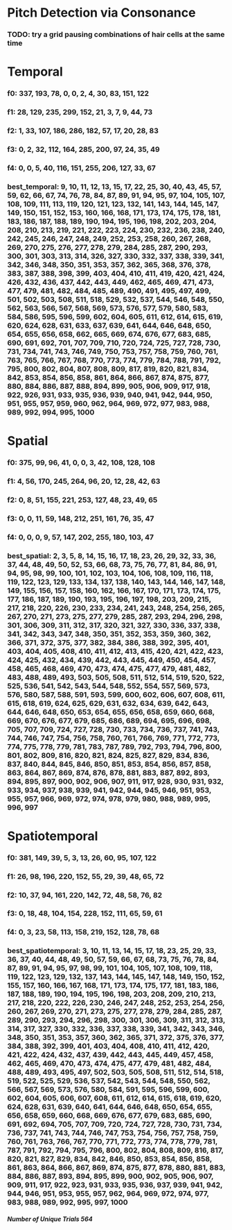 Pitch Detection via Consonance
================

### TODO: try a grid pausing combinations of hair cells at the same time

# Temporal

### f0: 337, 193, 78, 0, 0, 2, 4, 30, 83, 151, 122

### f1: 28, 129, 235, 299, 152, 21, 3, 7, 9, 44, 73

### f2: 1, 33, 107, 186, 286, 182, 57, 17, 20, 28, 83

### f3: 0, 2, 32, 112, 164, 285, 200, 97, 24, 35, 49

### f4: 0, 0, 5, 40, 116, 151, 255, 206, 127, 33, 67

### best_temporal: 9, 10, 11, 12, 13, 15, 17, 22, 25, 30, 40, 43, 45, 57, 59, 62, 66, 67, 74, 76, 78, 84, 87, 89, 91, 94, 95, 97, 104, 105, 107, 108, 109, 111, 113, 119, 120, 121, 123, 132, 141, 143, 144, 145, 147, 149, 150, 151, 152, 153, 160, 166, 168, 171, 173, 174, 175, 178, 181, 183, 186, 187, 188, 189, 190, 194, 195, 196, 198, 202, 203, 204, 208, 210, 213, 219, 221, 222, 223, 224, 230, 232, 236, 238, 240, 242, 245, 246, 247, 248, 249, 252, 253, 258, 260, 267, 268, 269, 270, 275, 276, 277, 278, 279, 284, 285, 287, 290, 293, 300, 301, 303, 313, 314, 326, 327, 330, 332, 337, 338, 339, 341, 342, 346, 348, 350, 351, 353, 357, 362, 365, 368, 376, 378, 383, 387, 388, 398, 399, 403, 404, 410, 411, 419, 420, 421, 424, 426, 432, 436, 437, 442, 443, 449, 462, 465, 469, 471, 473, 477, 479, 481, 482, 484, 485, 489, 490, 491, 495, 497, 499, 501, 502, 503, 508, 511, 518, 529, 532, 537, 544, 546, 548, 550, 562, 563, 566, 567, 568, 569, 573, 576, 577, 579, 580, 583, 584, 586, 595, 596, 599, 602, 604, 605, 611, 612, 614, 615, 619, 620, 624, 628, 631, 633, 637, 639, 641, 644, 646, 648, 650, 654, 655, 656, 658, 662, 665, 669, 674, 676, 677, 683, 685, 690, 691, 692, 701, 707, 709, 710, 720, 724, 725, 727, 728, 730, 731, 734, 741, 743, 746, 749, 750, 753, 757, 758, 759, 760, 761, 763, 765, 766, 767, 768, 770, 773, 774, 779, 784, 788, 791, 792, 795, 800, 802, 804, 807, 808, 809, 817, 819, 820, 821, 834, 842, 853, 854, 856, 858, 861, 864, 866, 867, 874, 875, 877, 880, 884, 886, 887, 888, 894, 899, 905, 906, 909, 917, 918, 922, 926, 931, 933, 935, 936, 939, 940, 941, 942, 944, 950, 951, 955, 957, 959, 960, 962, 964, 969, 972, 977, 983, 988, 989, 992, 994, 995, 1000

# Spatial

### f0: 375, 99, 96, 41, 0, 0, 3, 42, 108, 128, 108

### f1: 4, 56, 170, 245, 264, 96, 20, 12, 28, 42, 63

### f2: 0, 8, 51, 155, 221, 253, 127, 48, 23, 49, 65

### f3: 0, 0, 11, 59, 148, 212, 251, 161, 76, 35, 47

### f4: 0, 0, 0, 9, 57, 147, 202, 255, 180, 103, 47

### best_spatial: 2, 3, 5, 8, 14, 15, 16, 17, 18, 23, 26, 29, 32, 33, 36, 37, 44, 48, 49, 50, 52, 53, 66, 68, 73, 75, 76, 77, 81, 84, 86, 91, 94, 95, 98, 99, 100, 101, 102, 103, 104, 106, 108, 109, 116, 118, 119, 122, 123, 129, 133, 134, 137, 138, 140, 143, 144, 146, 147, 148, 149, 155, 156, 157, 158, 160, 162, 166, 167, 170, 171, 173, 174, 175, 177, 186, 187, 189, 190, 193, 195, 196, 197, 198, 203, 209, 215, 217, 218, 220, 226, 230, 233, 234, 241, 243, 248, 254, 256, 265, 267, 270, 271, 273, 275, 277, 279, 285, 287, 293, 294, 296, 298, 301, 306, 309, 311, 312, 317, 320, 321, 327, 330, 336, 337, 338, 341, 342, 343, 347, 348, 350, 351, 352, 353, 359, 360, 362, 366, 371, 372, 375, 377, 382, 384, 386, 388, 392, 395, 401, 403, 404, 405, 408, 410, 411, 412, 413, 415, 420, 421, 422, 423, 424, 425, 432, 434, 439, 442, 443, 445, 449, 450, 454, 457, 458, 465, 468, 469, 470, 473, 474, 475, 477, 479, 481, 482, 483, 488, 489, 493, 503, 505, 508, 511, 512, 514, 519, 520, 522, 525, 536, 541, 542, 543, 544, 548, 552, 554, 557, 569, 573, 576, 580, 587, 588, 591, 593, 599, 600, 602, 606, 607, 608, 611, 615, 618, 619, 624, 625, 629, 631, 632, 634, 639, 642, 643, 644, 646, 648, 650, 653, 654, 655, 656, 658, 659, 660, 668, 669, 670, 676, 677, 679, 685, 686, 689, 694, 695, 696, 698, 705, 707, 709, 724, 727, 728, 730, 733, 734, 736, 737, 741, 743, 744, 746, 747, 754, 756, 758, 760, 761, 766, 769, 771, 772, 773, 774, 775, 778, 779, 781, 783, 787, 789, 792, 793, 794, 796, 800, 801, 802, 809, 816, 820, 821, 824, 825, 827, 829, 834, 836, 837, 840, 844, 845, 846, 850, 851, 853, 854, 856, 857, 858, 863, 864, 867, 869, 874, 876, 878, 881, 883, 887, 892, 893, 894, 895, 897, 900, 902, 906, 907, 911, 917, 928, 930, 931, 932, 933, 934, 937, 938, 939, 941, 942, 944, 945, 946, 951, 953, 955, 957, 966, 969, 972, 974, 978, 979, 980, 988, 989, 995, 996, 997

# Spatiotemporal

### f0: 381, 149, 39, 5, 3, 13, 26, 60, 95, 107, 122

### f1: 26, 98, 196, 220, 152, 55, 29, 39, 48, 65, 72

### f2: 10, 37, 94, 161, 220, 142, 72, 48, 58, 76, 82

### f3: 0, 18, 48, 104, 154, 228, 152, 111, 65, 59, 61

### f4: 0, 3, 23, 58, 113, 158, 219, 152, 128, 78, 68

### best_spatiotemporal: 3, 10, 11, 13, 14, 15, 17, 18, 23, 25, 29, 33, 36, 37, 40, 44, 48, 49, 50, 57, 59, 66, 67, 68, 73, 75, 76, 78, 84, 87, 89, 91, 94, 95, 97, 98, 99, 101, 104, 105, 107, 108, 109, 118, 119, 122, 123, 129, 132, 137, 143, 144, 145, 147, 148, 149, 150, 152, 155, 157, 160, 166, 167, 168, 171, 173, 174, 175, 177, 181, 183, 186, 187, 188, 189, 190, 194, 195, 196, 198, 203, 208, 209, 210, 213, 217, 218, 220, 222, 226, 230, 246, 247, 248, 252, 253, 254, 256, 260, 267, 269, 270, 271, 273, 275, 277, 278, 279, 284, 285, 287, 289, 290, 293, 294, 296, 298, 300, 301, 306, 309, 311, 312, 313, 314, 317, 327, 330, 332, 336, 337, 338, 339, 341, 342, 343, 346, 348, 350, 351, 353, 357, 360, 362, 365, 371, 372, 375, 376, 377, 384, 388, 392, 399, 401, 403, 404, 408, 410, 411, 412, 420, 421, 422, 424, 432, 437, 439, 442, 443, 445, 449, 457, 458, 462, 465, 469, 470, 473, 474, 475, 477, 479, 481, 482, 484, 488, 489, 493, 495, 497, 502, 503, 505, 508, 511, 512, 514, 518, 519, 522, 525, 529, 536, 537, 542, 543, 544, 548, 550, 562, 566, 567, 569, 573, 576, 580, 584, 591, 595, 596, 599, 600, 602, 604, 605, 606, 607, 608, 611, 612, 614, 615, 618, 619, 620, 624, 628, 631, 639, 640, 641, 644, 646, 648, 650, 654, 655, 656, 658, 659, 660, 668, 669, 676, 677, 679, 683, 685, 690, 691, 692, 694, 705, 707, 709, 720, 724, 727, 728, 730, 731, 734, 736, 737, 741, 743, 744, 746, 747, 753, 754, 756, 757, 758, 759, 760, 761, 763, 766, 767, 770, 771, 772, 773, 774, 778, 779, 781, 787, 791, 792, 794, 795, 796, 800, 802, 804, 808, 809, 816, 817, 820, 821, 827, 829, 834, 842, 846, 850, 853, 854, 856, 858, 861, 863, 864, 866, 867, 869, 874, 875, 877, 878, 880, 881, 883, 884, 886, 887, 893, 894, 895, 899, 900, 902, 905, 906, 907, 909, 911, 917, 922, 923, 931, 933, 935, 936, 937, 939, 941, 942, 944, 946, 951, 953, 955, 957, 962, 964, 969, 972, 974, 977, 983, 988, 989, 992, 995, 997, 1000

##### Number of Unique Trials 564

